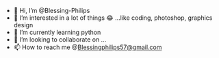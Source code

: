 - 👋 Hi, I’m @Blessing-Philips
- 👀 I’m interested in a lot of things 😂 ...like coding, photoshop, graphics design
- 🌱 I’m currently learning python 
- 💞️ I’m looking to collaborate on ...
- 📫 How to reach me @Blessingphilips57@gmail.com 

<!---
Blessing-Philips/Blessing-Philips is a ✨ special ✨ repository because its `README.md` (this file) appears on your GitHub profile.
You can click the Preview link to take a look at your changes.
--->
